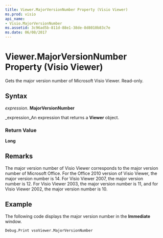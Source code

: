```yaml
---
title: Viewer.MajorVersionNumber Property (Visio Viewer)
ms.prod: visio
api_name:
- Visio.MajorVersionNumber
ms.assetid: 3c96ad5b-811d-88e1-38de-8d8010b83c7e
ms.date: 06/08/2017
---
```



# Viewer.MajorVersionNumber Property (Visio Viewer)

 Gets the major version number of Microsoft Visio Viewer. Read-only.


## Syntax

 _expression_. **MajorVersionNumber**

 _expression_An expression that returns a **Viewer** object.


### Return Value

 **Long**


## Remarks

The major version number of Visio Viewer corresponds to the major version number of Microsoft Office. For the Office 2010 version of Visio Viewer, the major version number is 14. For Visio Viewer 2007, the major version number is 12. For Visio Viewer 2003, the major version number is 11, and for Visio Viewer 2002, the major version number is 10.


## Example

The following code displays the major version number in the **Immediate** window.


```vb
Debug.Print vsoViewer.MajorVersionNumber
```


